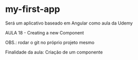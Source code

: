 # my-first-app
Será um aplicativo baseado em Angular como aula da Udemy

AULA 18 - Creating a new Component

OBS.: rodar o git no próprio projeto mesmo

Finalidade da aula:
Criação de um componente